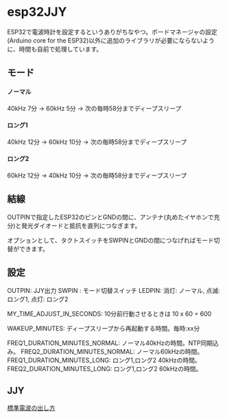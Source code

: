 # esp32JJY

ESP32で電波時計を設定するというありがちなやつ。ボードマネージャの設定(Arduino core for the ESP32)以外に追加のライブラリが必要にならないように、時間も自前で処理しています。


## モード

#### ノーマル

40kHz 7分 -> 60kHz 5分 -> 次の毎時58分までディープスリープ

#### ロング1

40kHz 12分 -> 60kHz 10分 -> 次の毎時58分までディープスリープ

#### ロング2

60kHz 12分 -> 40kHz 10分 -> 次の毎時58分までディープスリープ


## 結線

OUTPINで指定したESP32のピンとGNDの間に、アンテナ(丸めたイヤホンで充分)と発光ダイオードと抵抗を直列につなぎます。

オプションとして、タクトスイッチをSWPINとGNDの間につなげればモード切替ができます。


## 設定

OUTPIN: JJY出力
SWPIN : モード切替スイッチ
LEDPIN: 消灯: ノーマル, 点滅: ロング1, 点灯: ロング2

MY_TIME_ADJUST_IN_SECONDS: 10分前行動させるときは 10 x 60 = 600

WAKEUP_MINUTES: ディープスリープから再起動する時間。毎時:xx分

FREQ1_DURATION_MINUTES_NORMAL: ノーマル40kHzの時間。NTP同期込み。
FREQ2_DURATION_MINUTES_NORMAL: ノーマル60kHzの時間。
FREQ1_DURATION_MINUTES_LONG: ロング1,ロング2 40kHzの時間。
FREQ2_DURATION_MINUTES_LONG: ロング1,ロング2 60kHzの時間。

## JJY

[標準電波の出し方](http://jjy.nict.go.jp/jjy/trans/)
